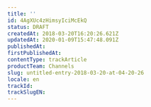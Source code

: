 ```yaml
---
title: ''
id: 4AgXUc4zHimsyIciMcEkQ
status: DRAFT
createdAt: 2018-03-20T16:20:26.621Z
updatedAt: 2020-01-09T15:47:48.091Z
publishedAt: 
firstPublishedAt: 
contentType: trackArticle
productTeam: Channels
slug: untitled-entry-2018-03-20-at-04-20-26
locale: en
trackId: 
trackSlugEN: 
---
```



